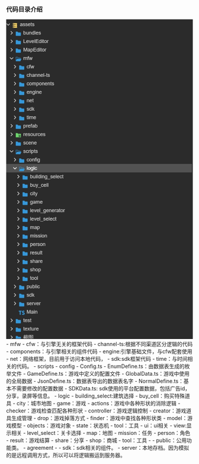 
### 代码目录介绍  

<img src='./pic/level/scripts.png'/>  
- mfw
  - cfw：与引擎无关的框架代码
  - channel-ts:根据不同渠道区分逻辑的代码
  - components：与引擎相关的组件代码
  - engine:引擎基础文件，与cfw配套使用
  - net：网络框架，目前用于访问本地代码，
  - sdk:sdk框架代码
  - time：与时间相关的代码。
- scripts
  - config
    - Config.ts 
    - EnumDefine.ts：由数据表生成的枚举文件
    - GameDefine.ts：游戏中定义的配置文件
    - GlobalData.ts：游戏中使用的全局数据
    - JsonDefine.ts：数据表导出的数据表名字
    - NormalDefine.ts：基本不需要修改的配置数据
    - SDKData.ts: sdk使用的平台配置数据，包括广告id，分享，录屏等信息。
  - logic
    - building_select:建筑选择
    - buy_cell：购买特殊道具
    - city：城市地图
    - game：游戏
      - actions：游戏中各种形状的消除逻辑
      - checker：游戏检查匹配各种形状
      - controller：游戏逻辑控制
      - creator：游戏道具生成管理
      - drop：游戏掉落方式
      - finder：游戏中查找各种形状类
      - model：游戏模型
      - objects：游戏对象
      - state：状态机
      - tool：工具
      - ui：ui相关
      - view:显示相关
    - level_select：关卡选择
    - map：地图
    - mission：任务
    - person：角色
    - result：游戏结算
    - share：分享
    - shop：商城
    - tool：工具
    - 
  - public：公用功能类。
    - agreement
    - 
  - sdk：sdk相关的组件。
  - server：本地存档。因为模拟的是远程调用方式，所以可以将逻辑搬运到服务器。